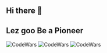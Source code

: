 ## Hi there 👋
## Lez goo Be a Pioneer 
![CodeWars](https://github.r2v.ch/codewars?user=RenardMacorol&stroke=%23BB432C)
![CodeWars](https://github.r2v.ch/codewars?user=DLAyatoCabanilla&stroke=%23BB432C)
![CodeWars](https://github.r2v.ch/codewars?user=nngel&stroke=%23BB432C)

<!--

**Here are some ideas to get you started:**

🙋‍♀️ A short introduction - what is your organization all about?
🌈 Contribution guidelines - how can the community get involved?
👩‍💻 Useful resources - where can the community find your docs? Is there anything else the community should know?
🍿 Fun facts - what does your team eat for breakfast?
🧙 Remember, you can do mighty things with the power of [Markdown](https://docs.github.com/github/writing-on-github/getting-started-with-writing-and-formatting-on-github/basic-writing-and-formatting-syntax)
-->
